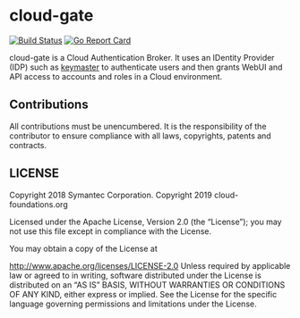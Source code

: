 # cloud-gate
[![Build Status](https://github.com/Cloud-Foundations/cloud-gate/actions/workflows/test.yml/badge.svg?query=branch%3Amaster)](https://github.com/Cloud-Foundations/cloud-gate/actions/workflows/test.yml?query=branch%3Amaster)
[![Go Report Card](https://goreportcard.com/badge/github.com/Cloud-Foundations/cloud-gate)](https://goreportcard.com/report/github.com/Cloud-Foundations/cloud-gate)

cloud-gate is a Cloud Authentication Broker. It uses an IDentity Provider (IDP)
such as [keymaster](https://github.com/Cloud-Foundations/keymaster) to authenticate users
and then grants WebUI and API access to accounts and roles in a Cloud
environment.

## Contributions

All contributions must be unencumbered. It is the responsibility of
the contributor to ensure compliance with all laws, copyrights,
patents and contracts.

## LICENSE

Copyright 2018 Symantec Corporation.
Copyright 2019 cloud-foundations.org

Licensed under the Apache License, Version 2.0 (the “License”); you
may not use this file except in compliance with the License.

You may obtain a copy of the License at

http://www.apache.org/licenses/LICENSE-2.0 Unless required by
applicable law or agreed to in writing, software distributed under the
License is distributed on an “AS IS” BASIS, WITHOUT WARRANTIES OR
CONDITIONS OF ANY KIND, either express or implied. See the License for
the specific language governing permissions and limitations under the
License.
